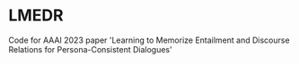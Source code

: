 # LMEDR
Code for AAAI 2023 paper 'Learning to Memorize Entailment and Discourse Relations for Persona-Consistent Dialogues'
